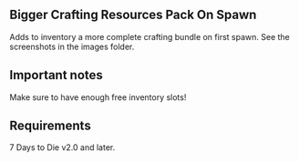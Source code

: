 ## Bigger Crafting Resources Pack On Spawn

Adds to inventory a more complete crafting bundle on first spawn. See the screenshots in the images folder.

## Important notes

Make sure to have enough free inventory slots!

## Requirements

7 Days to Die v2.0 and later.